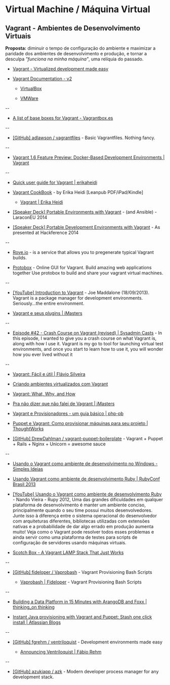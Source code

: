 # Virtual Machine / Máquina Virtual

## Vagrant - Ambientes de Desenvolvimento Virtuais

**Proposta:** diminuir o tempo de configuração do  ambiente e maximizar a paridade dos ambientes de desenvolvimento e  produção, e tornar a desculpa _"funciona na minha máquina"_, uma relíquia do passado.

* [Vagrant - Virtualized development made easy](http://vagrantup.com/)

* [Vagrant Documentation - v2](http://docs.vagrantup.com/v2)

  * [VirtualBox](http://docs.vagrantup.com/v2/virtualbox/index.html)

  * [VMWare](http://docs.vagrantup.com/v2/vmware/index.html)

--

* [A list of base boxes for Vagrant - Vagrantbox.es](http://www.vagrantbox.es/)

--

* [[GitHub] adlawson / vagrantfiles](https://github.com/adlawson/vagrantfiles) - Basic Vagrantfiles. Nothing fancy.

--

* [Vagrant 1.6 Feature Preview: Docker-Based Development Environments | Vagrant](https://www.vagrantup.com/blog/feature-preview-vagrant-1-6-docker-dev-environments.html)

--

* [Quick user guide for Vagrant | erikaheidi](http://www.erikaheidi.com/blog/quick-user-guide-for-vagrant)

* [Vagrant CookBook](https://leanpub.com/vagrantcookbook) - by Erika Heidi [Leanpub PDF/iPad/Kindle]

  * [Vagrant | Erika Heidi](http://www.erikaheidi.com/vagrant/)

* [[Speaker Deck] Portable Environments with Vagrant](https://speakerdeck.com/erikaheidi/portable-environments-with-vagrant) - (and Ansible) - LaraconEU 2014

* [[Speaker Deck] Portable Development Environments with Vagrant](https://speakerdeck.com/erikaheidi/portable-development-environments-with-vagrant) - As presented at Hackference 2014

--

* [Rove.io](http://rove.io/) - is a service that allows you to pregenerate typical Vagrant builds.

* [Protobox](http://getprotobox.com/) - Online GUI for Vagrant. Build amazing web applications together Use protobox to build and share your vagrant virtual machines.

--

* [[YouTube] Introduction to Vagrant](https://www.youtube.com/watch?v=FSxS6iPJMFw) - Joe Maddalone (18/09/2013). Vagrant is a package manager for development environments. Seriously...the entire environment.

* [Vagrant e seus plugins | iMasters](http://imasters.com.br/tecnologia/redes-e-servidores/vagrant-e-seus-plugins/)

--

* [Episode #42 - Crash Course on Vagrant (revised) | Sysadmin Casts](https://sysadmincasts.com/episodes/42-crash-course-on-vagrant-revised) - In this episode, I wanted to give you a crash course on what Vagrant is, along with how I use it. Vagrant is my go to tool for launching virtual test environments, and once you start to learn how to use it, you will wonder how you ever lived without it

--

* [Vagrant: Fácil e útil | Flávio Silveira](http://flaviosilveira.com/2012/vagrant-facil-e-util/)

* [Criando ambientes virtualizados com Vagrant](http://blog.concretesolutions.com.br/2012/10/criando-ambientes-virtualizados-com-vagrant/)

* [Vagrant: What, Why, and How](http://net.tutsplus.com/tutorials/php/vagrant-what-why-and-how/)

* [Pra não dizer que não falei de Vagrant | iMasters](http://imasters.com.br/desenvolvimento/pra-nao-dizer-que-nao-falei-de-vagrant/)

* [Vagrant e Provisionadores - um guia básico | php-pb](http://php-pb.net/2014/06/04/vagrant-e-provisionadores/)

* [Puppet e Vagrant: Como provisionar máquinas para seu projeto | ThoughtWorks](http://www.thoughtworks.com/insights/blog/puppet-e-vagrant-como-provisionar-maquinas-para-seu-projeto)

* [[GitHub] DrewDahlman / vagrant-puppet-boilerplate](https://github.com/DrewDahlman/vagrant-puppet-boilerplate) - Vagrant + Puppet + Rails + Nginx + Unicorn = awesome sauce

--

* [Usando o Vagrant como ambiente de desenvolvimento no Windows - Simples Ideias](http://simplesideias.com.br/usando-o-vagrant-como-ambiente-de-desenvolvimento-no-windows)

* [Usando Vagrant como ambiente de desenvolvimento Ruby | RubyConf Brasil 2013](https://www.eventials.com/pt-br/locaweb/usando-vagrant-como-ambiente-de-desenvolvimento-ruby/)

* [[YouTube] Usando o Vagrant como ambiente de desenvolvimento Ruby](https://www.youtube.com/watch?v=zg4EMgcb6H8) - Nando Vieira - Rupy 2012, Uma das grandes dificuldades em qualquer plataforma de desenvolvimento é manter um ambiente conciso, principalmente quando o seu time possui muitos desenvolvedores. Junte isso à diferença entre o sistema operacional do desenvolvedor com arquiteturas diferentes, bibliotecas utilizadas com extensões nativas e a probabilidade de dar algo errado em produção aumenta muito! Veja como o Vagrant pode resolver todos esses problemas e ainda servir como uma plataforma de testes para scripts de configuração de servidores usando máquinas virtuais.

* [Scotch Box - A Vagrant LAMP Stack That Just Works](https://box.scotch.io/)

--

* [[GitHub] fideloper / Vaprobash](https://github.com/fideloper/Vaprobash) - Vagrant Provisioning Bash Scripts

  * [Vaprobash | Fideloper](https://fideloper.github.io/Vaprobash/index.html) - Vagrant Provisioning Bash Scripts

--

* [Building a Data Platform in 15 Minutes with ArangoDB and Foxx | thinking_on thinking](http://thinkingonthinking.com/A-Data-Platform-in-15-minutes/)

* [Instant Java provisioning with Vagrant and Puppet: Stash one click install | Atlassian Blogs](https://blogs.atlassian.com/2013/03/instant-java-provisioning-with-vagrant-and-puppet-stash-one-click-install/)

--

* [[GitHub] fgrehm / ventriloquist](https://github.com/fgrehm/ventriloquist) - Development environments made easy

  * [Announcing Ventriloquist | Fábio Rehm](http://fabiorehm.com/blog/2013/09/11/announcing-ventriloquist/)

--

* [[GitHub] azukiapp / azk](https://github.com/azukiapp/azk) - Modern developer process manager for any development stack.
